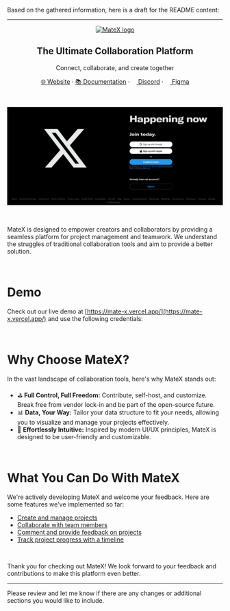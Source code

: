 Based on the gathered information, here is a draft for the README content:

---

<p align="center">
  <a href="https://github.com/yadavshubham01/MateX">
    <img src="./public/images/logo.svg" width="100px" alt="MateX logo" />
  </a>
</p>

<h2 align="center">The Ultimate Collaboration Platform</h2>
<p align="center">Connect, collaborate, and create together</p>

<p align="center">
  <a href="https://yadavshubham01.github.io/MateX">🌐 Website</a> · 
  <a href="https://github.com/yadavshubham01/MateX/wiki">📚 Documentation</a> ·  
  <a href="https://discord.gg/your-discord-link"><img src="./public/images/discord-icon.svg" width="12" height="12"/> Discord</a> · 
  <a href="https://www.figma.com/file/your-figma-link"><img src="./public/images/figma-icon.png" width="12" height="12"/> Figma</a>
</p>
<br />

<p align="center">
  <a href="https://github.com/yadavshubham01/MateX">
    <picture>
      <source media="(prefers-color-scheme: dark)" srcset="https://raw.githubusercontent.com/yadavshubham01/MateX/main/static/img/preview-dark.png">
      <source media="(prefers-color-scheme: light)" srcset="https://raw.githubusercontent.com/yadavshubham01/MateX/main/static/img/preview-light.png">
      <img src="./frontend/src/images/Screenshot 2024-11-17 210809.png" alt="MateX overview" />
    </picture>
  </a>
</p>
<br>

MateX is designed to empower creators and collaborators by providing a seamless platform for project management and teamwork. We understand the struggles of traditional collaboration tools and aim to provide a better solution.

<br>

# Demo 
Check out our live demo at [https://mate-x.vercel.app/](https://mate-x.vercel.app/) and use the following credentials:

<br>

# Why Choose MateX?
In the vast landscape of collaboration tools, here's why MateX stands out:

- ⛳ **Full Control, Full Freedom:** Contribute, self-host, and customize. Break free from vendor lock-in and be part of the open-source future.
- 📊 **Data, Your Way:** Tailor your data structure to fit your needs, allowing you to visualize and manage your projects effectively.
- 🎨 **Effortlessly Intuitive:** Inspired by modern UI/UX principles, MateX is designed to be user-friendly and customizable.

<br>

# What You Can Do With MateX
We're actively developing MateX and welcome your feedback. Here are some features we've implemented so far:

- [Create and manage projects](#create-and-manage-projects)
- [Collaborate with team members](#collaborate-with-team-members)
- [Comment and provide feedback on projects](#comment-and-provide-feedback)
- [Track project progress with a timeline](#track-project-progress)

<br>


Thank you for checking out MateX! We look forward to your feedback and contributions to make this platform even better.

---

Please review and let me know if there are any changes or additional sections you would like to include.
